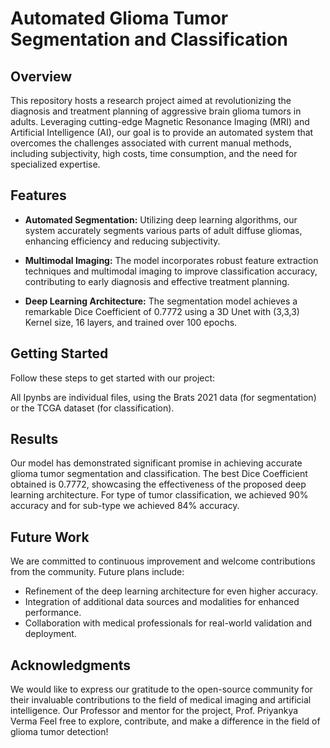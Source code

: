 # Automated Glioma Tumor Segmentation and Classification

## Overview

This repository hosts a research project aimed at revolutionizing the diagnosis and treatment planning of aggressive brain glioma tumors in adults. Leveraging cutting-edge Magnetic Resonance Imaging (MRI) and Artificial Intelligence (AI), our goal is to provide an automated system that overcomes the challenges associated with current manual methods, including subjectivity, high costs, time consumption, and the need for specialized expertise.

## Features

- **Automated Segmentation:** Utilizing deep learning algorithms, our system accurately segments various parts of adult diffuse gliomas, enhancing efficiency and reducing subjectivity.
  
- **Multimodal Imaging:** The model incorporates robust feature extraction techniques and multimodal imaging to improve classification accuracy, contributing to early diagnosis and effective treatment planning.

- **Deep Learning Architecture:** The segmentation model achieves a remarkable Dice Coefficient of 0.7772 using a 3D Unet with (3,3,3) Kernel size, 16 layers, and trained over 100 epochs.

## Getting Started

Follow these steps to get started with our project:

All Ipynbs are individual files, using the Brats 2021 data (for segmentation) or the TCGA dataset (for classification).

## Results

Our model has demonstrated significant promise in achieving accurate glioma tumor segmentation and classification. The best Dice Coefficient obtained is 0.7772, showcasing the effectiveness of the proposed deep learning architecture.
For type of tumor classification, we achieved 90% accuracy and for sub-type we achieved 84% accuracy.


## Future Work

We are committed to continuous improvement and welcome contributions from the community. Future plans include:

- Refinement of the deep learning architecture for even higher accuracy.
- Integration of additional data sources and modalities for enhanced performance.
- Collaboration with medical professionals for real-world validation and deployment.


## Acknowledgments

We would like to express our gratitude to the open-source community for their invaluable contributions to the field of medical imaging and artificial intelligence.
Our Professor and mentor for the project, Prof. Priyankya Verma
Feel free to explore, contribute, and make a difference in the field of glioma tumor detection!
